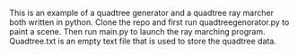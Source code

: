 This is an example of a quadtree generator and a quadtree ray marcher both written in python. 
Clone the repo and first run quadtreegenorator.py to paint a scene.
Then run main.py to launch the ray marching program.
Quadtree.txt is an empty text file that is used to store the quadtree data.
